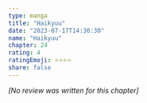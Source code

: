 ```yaml
---
type: manga
title: "Haikyuu"
date: "2023-07-17T14:30:30"
name: "Haikyuu"
chapter: 24
rating: 4
ratingEmoji: ⭐️⭐️⭐️⭐️
share: false
---
```


_[No review was written for this chapter]_

